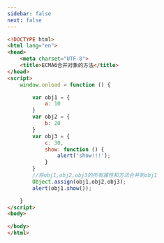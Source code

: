 ```yaml
---
sidebar: false
next: false
---
```

<BlogInfo/>






```html
<!DOCTYPE html>
<html lang="en">
<head>
    <meta charset="UTF-8">
    <title>ECMA6合并对象的方法</title>
</head>
<script>
    window.onload = function () {

        var obj1 = {
            a: 10
        }
        var obj2 = {
            b: 20
        }
        var obj3 = {
            c: 30,
            show: function () {
                alert('show!!!');
            }
        }
        //将obj1,obj2,obj3的所有属性和方法合并到obj1
        Object.assign(obj1,obj2,obj3);
        alert(obj1.show());

    }
</script>
<body>

</body>
</html>
```






<ActionBox />
        
<style>#top-box {margin-top:0.5rem!important;}</style>